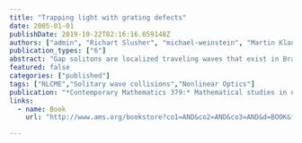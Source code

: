 ```yaml
---
title: "Trapping light with grating defects"
date: 2005-01-01
publishDate: 2019-10-22T02:16:16.059148Z
authors: ["admin", "Richart Slusher", "michael-weinstein", "Martin Klaus"]
publication_types: ["6"]
abstract: "Gap solitons are localized traveling waves that exist in Bragg grating optical fibers. We demonstrate a family of grating defects that support linear and nonlinear standing wave modes, and show numerically that these defect modes may be used to trap the energy from a gap soliton. A mechanism involving a nonlinear resonance is proposed to explain why trapping occurs in some situations and not in others."
featured: false
categories: ["published"]
tags: ["NLCME","Solitary wave collisions","Nonlinear Optics"]
publication: "*Contemporary Mathematics 379:* Mathematical studies in nonlinear wave propagation"
links:
  - name: Book
    url: "http://www.ams.org/bookstore?co1=AND&co2=AND&co3=AND&d=BOOK&f=G&fn=105&l=100&op1=AND&op2=AND&op3=AND&p=1&pg1=&pg2=&pg3=ALLF&r=1&s1=&s2=&s3=contemporary%20mathematics%20379&subject=genint&u="

---
```


